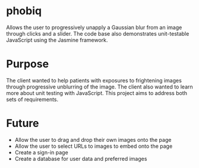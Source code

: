 # phobiq
Allows the user to progressively unapply a Gaussian blur from an image through clicks and a slider. The code base also demonstrates unit-testable JavaScript using the Jasmine framework.

# Purpose
The client wanted to help patients with exposures to frightening images through progressive unblurring of the image. The client also wanted to learn more about unit testing with JavaScript. This project aims to address both sets of requirements.

# Future
* Allow the user to drag and drop their own images onto the page
* Allow the user to select URLs to images to embed onto the page
* Create a sign-in page
* Create a database for user data and preferred images
